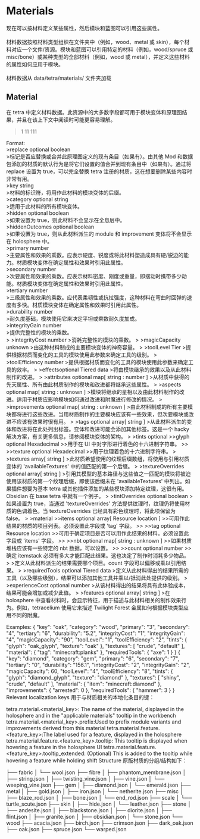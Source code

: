 <h1>Materials</h1>
  <p>
    现在可以按材料定义某些属性，然后模块和蓝图可以引用这些属性。<br>
    <br>
    材料数据按照材料类型组织在文件夹中（例如，wood、metal 或 skin），每个材料对应一个文件/资源。模块和蓝图可以引用特定的材料（例如，wood/spruce 或 misc/bone）或某种类型的全部材料（例如，wood 或 metal），并定义这些材料的属性如何应用于模块。<br>
    <br>
    材料数据从 data/tetra/materials/ 文件夹加载
  </p>
<h2>Material</h2>
  <p>
  在 tetra 中定义材料数据。此资源中的大多数字段都可用于模块变体和原理图结果，并且在该上下文中阅读时可能更容易理解。


  >1
>11
>111

  Format:<br>
    >replace optional boolean <br>
    >标记是否应替换或合并此原理图定义的现有条目（如果有）。由其他 Mod 和数据包添加的材质的默认行为是将它们设置的值合并到现有条目中（如果有）。通过将 replace 设置为 true，可以完全替换 tetra 注册的材质，这在想要删除某些内容时非常有用。 <br>
    >key string <br>
    >材料的标识符，将用作此材料的模块变体的后缀。 <br>
    >category optional string <br>
    >适用于此材料的所有模块变体。 <br>
    >hidden optional boolean <br>
    >如果设置为 true，则此材料不会显示在全息层中。 <br>
    >hiddenOutcomes optional boolean <br>
    >如果设置为 true，则从此材料派生的 module 和 improvement 变体将不会显示在 holosphere 中。 <br>
    >primary number <br>
    >主要属性和效果的乘数。应表示硬度、锐度或将此材料塑造成具有硬/锐边的能力。材质模块变体在确定属性和效果时引用此属性。 <br>
    >secondary number <br>
    >次要属性和效果的乘数。应表示材料密度、刚度或重量，即摆动时携带多少动能。材质模块变体在确定属性和效果时引用此属性。 <br>
    >tertiary number <br>
    >三级属性和效果的乘数。应代表柔韧性或抗拉强度，这种材料在弯曲时回弹的速度有多快。材质模块变体在确定属性和效果时引用此属性。 <br>
    >durability number <br>
    >耐久度基础，模块使用它来决定平坦或乘数耐久度加成。 <br>
    >integrityGain number <br>
    >提供完整性的模块的乘数。 <br>
    >
    >integrityCost number
    >消耗完整性的模块的乘数。
    >
    >magicCapacity unknown
    >由这种材料制成的主要模块变体的神奇容量。
    >
    >toolLevel Tier
    >提供根据材质而变化的工具的模块使用此参数来确定工具的级别。
    >
    >toolEfficiency number
    >提供根据材质而变化的工具的模块使用此参数来确定工具的效率。
    >
    >effectsoptional Tiered data
    >将由模块继承的效果以及从此材料制作的改进。
    >
    >attributes optional map[ string : number ]
    >从材质中获得的先天属性、所有由此材质制作的模块和改进都将继承这些属性。
    >
    >aspects optional map[ string : unknown ]
    >模块将继承的星相以及由此材料制作的改进。适用于材质应影响模块如何通过改进和附魔进行修改的情况。
    >
    >improvements optional map[ string : unknown ]
    >由此材料制成的所有主要模块都将进行这些改进。当用材质制作的主要模块应该有一些效果，但次要模块或改进不应该有效果时很有用。
    >
    >tags optional array[ string ]
    >从此材料派生的变体和改进将在此处列出标签。变体和改进可能会添加其他标签。这是一个 hacky 解决方案，有关更多信息，请参阅模块变体的架构。
    >
    >tints optional
    >>glyph optional Hexadecimal
    >>用于在 UI 中对字形进行着色的十六进制字符串。
    >>
    >>texture optional Hexadecimal
    >>用于纹理着色的十六进制字符串。
    >
    >textures array[ string ]
    >此材质希望使用的纹理后缀数组，将使用与引用材质变体的 'availableTextures' 中的值匹配的第一个后缀。
    >
    >textureOverrides optional array[ string ]
    >引用其模型的基本路径与这些值之一匹配的模块将被迫使用该材质的第一个纹理后缀，即使该后缀未在 'availableTextures' 中列出。如果插件想要为基本 tetra 或其他插件添加的某些模块添加特定纹理，这很有用。Obsidian 在 base tetra 中就有一个例子。
    >
    >tintOverrides optional boolean
    >如果设置为 true，当通过 'textureOverrides' 方法提供纹理时，纹理仍将使用材质的色调着色。当 textureOverrides 已经具有彩色纹理时，将此项保留为 false。
    >
    >material 
    >>items optional array[ Resource location ]
    >>可用作此结果的材质的项目列表。必须设置此字段或 'tag' 字段。
    >>
    >>tag optional Resource location
    >>可用于确定项目是否可以用作此结果的材料。必须设置此字段或 'items' 字段。
    >>
    >>nbt optional map[ string : unknown ]
    >>如果材质堆栈应该有一些特定的 nbt 数据，可以设置。
    >>
    >>count optional number
    >>确定 itemstack 必须有多大才能匹配此结果。这也决定了制作时消耗多少物品。
    >
    >定义从此材料派生的结果需要哪个项目。count 字段可以偏移或乘以引用结果。
    >
    >requiredTools optional Tiered data
    >定义从此材料得出的结果所需的工具（以及哪些级别），结果可以添加其他工具并乘以/抵消此处提供的级别。
    >
    >experienceCost optional number
    >从该材料得出的结果将具有此体验成本，结果可能会增加或减少此值。
    >
    >features optional array[ string ]
    >在 holosphere 中查看材料时，会显示特征，用于描述与此材料相关的制作效果行为。例如，tetracelium 使用它来描述 Twilight Forest 金属如何根据模块类型应用不同的附魔。
</p>
Examples:
{
  "key": "oak",
  "category": "wood",
  "primary": "3",
  "secondary": "4",
  "tertiary": "6",
  "durability": "5.2",
  "integrityCost": "1",
  "integrityGain": "4",
  "magicCapacity": "90",
  "toolLevel": "1",
  "toolEfficiency": "2",
  "tints": {
    "glyph": "oak_glyph",
    "texture": "oak"
  },
  "textures": [
    "crude",
    "default"
  ],
  "material": {
    "tag": "minecraft:planks"
  },
  "requiredTools": {
    "axe": 1
  }
}
{
  "key": "diamond",
  "category": "gem",
  "primary": "6",
  "secondary": "7",
  "tertiary": "0",
  "durability": "156.1",
  "integrityCost": "2",
  "integrityGain": "2",
  "magicCapacity": 60,
  "toolLevel": "4",
  "toolEfficiency": "8",
  "tints": {
    "glyph": "diamond_glyph",
    "texture": "diamond"
  },
  "textures": [
    "shiny",
    "crude",
    "default"
  ],
  "material": {
    "item": "minecraft:diamond"
  },
  "improvements": {
    "arrested": 0
  },
  "requiredTools": {
    "hammer": 3
  }
}
Relevant localization keys
用于与材质相关的本地化条目的键：

tetra.material.<material_key>: The name of the material, displayed in the holosphere and in the "applicable materials" tooltip in the workbench
tetra.material.<material_key>.prefix:Used to prefix module variants and improvements derived from this material
tetra.material.feature.<feature_key>:The label used for a feature, displayed in the holosphere
tetra.material.feature.<feature_key>.tooltip: This tooltip is displayed when hovering a feature in the holosphere UI
tetra.material.feature.<feature_key>.tooltip_extended: (Optional) This is added to the tooltip while hovering a feature while holding shift
Structure
原版材质的分组/结构如下：

├── fabric
│   └── wool.json
├── fibre
│   ├── phantom_membrane.json
│   ├── string.json
│   ├── twisting_vine.json
│   ├── vine.json
│   └── weeping_vine.json
├── gem
│   ├── diamond.json
│   └── emerald.json
├── metal
│   ├── gold.json
│   ├── iron.json
│   └── netherite.json
├── misc
│   ├── blaze_rod.json
│   ├── bone.json
│   └── end_rod.json
├── scale
│   └── turtle_scute.json
├── skin
│   ├── hide.json
│   └── leather.json
├── stone
│   ├── andesite.json
│   ├── blackstone.json
│   ├── diorite.json
│   ├── flint.json
│   ├── granite.json
│   ├── obsidian.json
│   └── stone.json
└── wood
    ├── acacia.json
    ├── birch.json
    ├── crimson.json
    ├── dark_oak.json
    ├── oak.json
    ├── spruce.json
    └── warped.json
















